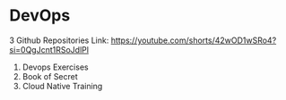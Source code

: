 # DevOps

3 Github Repositories Link: https://youtube.com/shorts/42wOD1wSRo4?si=0QgJcnt1RSoJdlPl
1. Devops  Exercises
2. Book  of Secret
3. Cloud Native Training
